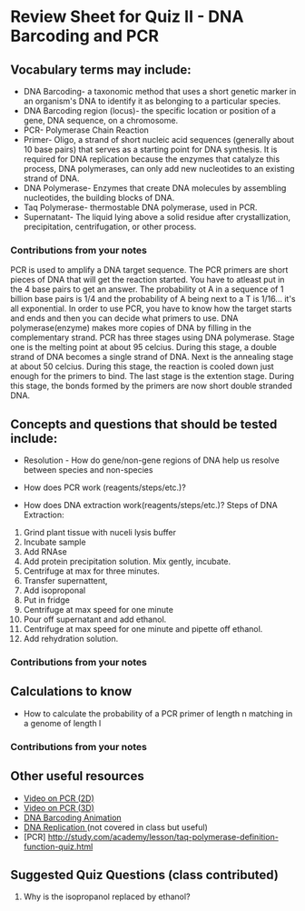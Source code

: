 # Review Sheet for Quiz II - DNA Barcoding and PCR

## Vocabulary terms may include:
* DNA Barcoding- a taxonomic method that uses a short genetic marker in an organism's DNA to identify it as belonging to a particular species.
* DNA Barcoding region (locus)- the specific location or position of a gene, DNA sequence, on a chromosome.
* PCR- Polymerase Chain Reaction
* Primer- Oligo, a strand of short nucleic acid sequences (generally about 10 base pairs) that serves as a starting point for DNA synthesis. It is required for DNA replication because the enzymes that catalyze this process, DNA polymerases, can only add new nucleotides to an existing strand of DNA.
* DNA Polymerase- Enzymes that create DNA molecules by assembling nucleotides, the building blocks of DNA.
* Taq Polymerase- thermostable DNA polymerase, used in PCR. 
* Supernatant- The liquid lying above a solid residue after crystallization, precipitation, centrifugation, or other process.


### Contributions from your notes
PCR is used to  amplify a DNA target sequence. The PCR primers are short pieces of DNA that will get the reaction started. You have to atleast put in the 4 base pairs to get an answer. The probability ot A in a sequence of 1 billion base pairs is 1/4 and the probability of A being next to a T is 1/16... it's all exponential. In order to use PCR, you have to know how the target starts and ends and then you can decide what primers to use. DNA polymerase(enzyme) makes more copies of DNA by filling in the complementary strand. PCR has three stages using DNA polymerase. Stage one is the melting point at about 95 celcius. During this stage, a double strand of DNA becomes a single strand of DNA. Next is the annealing stage at about 50 celcius. During this stage, the reaction is cooled down just enough for the primers to bind. The last stage is the extention stage. During this stage, the bonds formed by the primers are now short double stranded DNA. 

## Concepts and questions that should be tested include:

* Resolution - How do gene/non-gene regions of DNA help us resolve between species and non-species

* How does PCR work (reagents/steps/etc.)?

* How does DNA extraction work(reagents/steps/etc.)? 
Steps of DNA Extraction:
1.	Grind plant tissue with nuceli lysis buffer
2.	Incubate sample
3.	Add RNAse
4.	Add protein precipitation solution. Mix gently, incubate. 
5.	Centrifuge at max for three minutes. 
6.	Transfer supernattent, 
7.	Add isoproponal 
8.	Put in fridge
9.	Centrifuge at max speed for one minute
10.	Pour off supernatant and add ethanol. 
11.	Centrifuge at max speed for one minute and pipette off ethanol. 
12.	Add rehydration solution. 


### Contributions from your notes

## Calculations to know

* How to calculate the probability of a PCR primer of length n matching in a genome of length l


### Contributions from your notes


## Other useful resources

* [Video on PCR (2D)](https://www.dnalc.org/resources/animations/pcr.html)
* [Video on PCR (3D)](https://www.dnalc.org/resources/3d/19-polymerase-chain-reaction.html)
* [DNA Barcoding Animation](https://www.dnalc.org/resources/animations/dna-barcoding.html)
* [DNA Replication ](https://www.dnalc.org/resources/3d/04-mechanism-of-replication-advanced.html)(not covered in class but useful)
* [PCR] http://study.com/academy/lesson/taq-polymerase-definition-function-quiz.html


## Suggested Quiz Questions (class contributed)
1. Why is the isopropanol replaced by ethanol?

